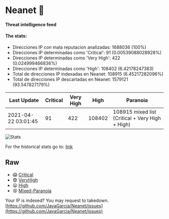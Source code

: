 # Neanet :hocho:
#### Threat intelligence feed
#### The stats:

- Direcciones IP con mala reputacion analizadas: 1688036 (100%)
- Direcciones IP determinadas como 'Critical':  91 (0.00539088028928%)
- Direcciones IP determinadas como 'Very High':  422 (0.024999466836%)
- Direcciones IP determinadas como 'High':  108402 (6.42178247383)
- Total de direcciones IP indexadas en Neanet:  108915 (6.45217282096%)
- Total de direcciones IP descartadas en Neanet:  1579121 (93.547827179%)

| Last Update | Critical | Very High | High | Paranoia |
| --- | --- | --- | --- | --- |
| 2021-04-22 03:01:45 | 91 | 422 | 108402 | 108915 mixed list (Critical + Very High + High)|

![Stats](https://docs.google.com/spreadsheets/d/e/2PACX-1vSnaNMIXVabIpDJjufMlzH7poXnshF3mgd8Is1g9ytUEzVsP5my4Trn8f-xkoLLQ38xpL3HtmUexLo6/pubchart?oid=501124687&format=image)

For the historical stats go to: [link](/stats.csv)
## Raw
- :scream: [Critical](https://raw.githubusercontent.com/JavaGarcia/Neanet/master/blacklists/neanet_critical.txt)
- :fearful: [VeryHigh](https://raw.githubusercontent.com/JavaGarcia/Neanet/master/blacklists/neanet_veryHigh.txtt)
- :frowning: [High](https://raw.githubusercontent.com/JavaGarcia/Neanet/master/blacklists/neanet_high.txt)
- :dizzy_face: [Mixed-Paranoia](https://raw.githubusercontent.com/JavaGarcia/Neanet/master/blacklists/neanet_all.txt)


Your IP is indexed? You may request to takedown. [https://github.com/JavaGarcia/Neanet/issues](https://github.com/JavaGarcia/Neanet/issues)






































































































































































































































































































































































































































































































































































































































































































































































































































































































































































































































































































































































































































































































































































































































































































































































































































































































































































































































































































































































































































































































































































































































































































































































































































































































































































































































































































































































































































































































































































































































































































































































































































































































































































































































































































































































































































































































































































































































































































































































































































































































































































































































































































































































































































































































































































































































































































































































































































































































































































































































































































































































































































































































































































































































































































































































































































































































































































































































































































































































































